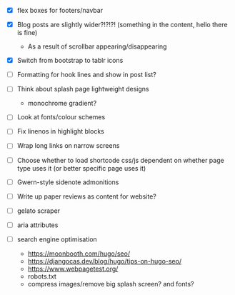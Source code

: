 - [x] flex boxes for footers/navbar
- [x] Blog posts are slightly wider?!?!?! (something in the content, hello there is fine)
  - As a result of scrollbar appearing/disappearing
- [x] Switch from bootstrap to tablr icons

- [ ] Formatting for hook lines and show in post list?
- [ ] Think about splash page lightweight designs
  - monochrome gradient?
- [ ] Look at fonts/colour schemes
- [ ] Fix linenos in highlight blocks
- [ ] Wrap long links on narrow screens

- [ ] Choose whether to load shortcode css/js dependent on whether page type uses it (or better specific page uses it)
- [ ] Gwern-style sidenote admonitions
- [ ] Write up paper reviews as content for website?
- [ ] gelato scraper

- [ ] aria attributes
- [ ] search engine optimisation
  - <https://moonbooth.com/hugo/seo/>
  - <https://djangocas.dev/blog/hugo/tips-on-hugo-seo/>
  - <https://www.webpagetest.org/>
  - robots.txt
  - compress images/remove big splash screen? and fonts?
